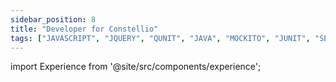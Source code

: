 ```yaml
---
sidebar_position: 8
title: "Developer for Constellio"
tags: ["JAVASCRIPT", "JQUERY", "QUNIT", "JAVA", "MOCKITO", "JUNIT", "SELENIUM", "CSS", "INTELLIJ", "GIT"]
---
```


import Experience from '@site/src/components/experience';

<Experience title={frontMatter.title} />